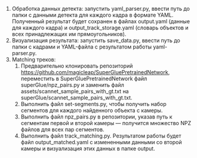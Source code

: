 1. Обработка данных детекта: запустить yaml_parser.py, ввести путь до папки с данными детекта для каждого кадра в формате YAML. Полученный результат будет сохранен в файлах output.yaml (данные для каждого кадра) и output_track_storage.yaml (словарь объектов и всех принадлежащих им прямоугольников).
2. Визуализация результата: запустить save_data.py, ввести путь до папки с кадрами и YAML-файла с результатом работы yaml-parser.py.
3. Matching треков: 
   1. Предварительно клонировать репозиторий https://github.com/magicleap/SuperGluePretrainedNetwork, переместить в SuperGluePretrainedNetwork файл superGlue/npz_pairs.py и заменить файл assets/scannet_sample_pairs_with_gt.txt на superGlue/scannet_sample_pairs_with_gt.txt.
   2. Выполнить файл set-segments.py, чтобы получить набор сегментов для каждого найденного объекта с камеры.
   3. Выполнить файл npz_pairs.py в репозитории, указав путь к сегментам первой и второй камеры — получится множество NPZ файлов для всех пар сегментов.
   4. Выполнить файл track_matching.py.
   Результатом работы будет файл output_matched.yaml с измененными данными со второй камеры и визуализация этих данных в папке output.